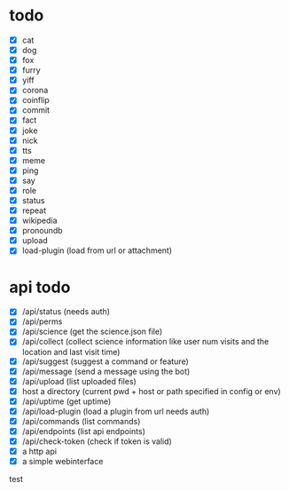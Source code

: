 # todo

- [x] cat
- [x] dog
- [x] fox
- [x] furry
- [x] yiff
- [x] corona
- [x] coinflip
- [x] commit
- [x] fact
- [x] joke
- [x] nick
- [x] tts
- [x] meme
- [x] ping
- [x] say
- [x] role
- [x] status
- [x] repeat
- [x] wikipedia
- [x] pronoundb
- [x] upload
- [x] load-plugin (load from url or attachment)

# api todo

- [x] /api/status (needs auth)
- [x] /api/perms
- [x] /api/science (get the science.json file)
- [x] /api/collect (collect science information like user num visits and the location and last visit time)
- [x] /api/suggest (suggest a command or feature)
- [x] /api/message (send a message using the bot)
- [x] /api/upload (list uploaded files)
- [x] host a directory (current pwd + host or path specified in config or env)
- [x] /api/uptime (get uptime)
- [x] /api/load-plugin (load a plugin from url needs auth)
- [x] /api/commands (list commands)
- [x] /api/endpoints (list api endpoints)
- [x] /api/check-token (check if token is valid)
- [x] a http api
- [x] a simple webinterface

test
